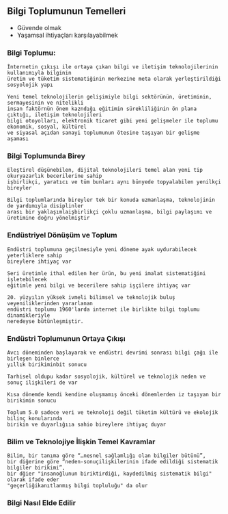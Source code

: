 ## Bilgi Toplumunun Temelleri
* Güvende olmak
* Yaşamsal ihtiyaçları karşılayabilmek


### Bilgi Toplumu:
    İnternetin çıkışı ile ortaya çıkan bilgi ve iletişim teknolojilerinin kullanımıyla bilginin 
    üretim ve tüketim sistematiğinin merkezine meta olarak yerleştirildiği sosyolojik yapı
    
    Yeni temel teknolojilerin gelişimiyle bilgi sektörünün, üretiminin, sermayesinin ve nitelikli
    insan faktörnün önem kazndığı eğitimin sürekliliğinin ön plana çıktığı, iletişim teknolojileri
    bilgi otoyolları, elektronik ticaret gibi yeni gelişmeler ile toplumu ekonomik, sosyal, kültürel 
    ve siyasal açıdan sanayi toplumunun ötesine taşıyan bir gelişme aşaması

### Bilgi Toplumunda Birey
    Eleştirel düşünebilen, dijital teknolojileri temel alan yeni tip okuryazarlık becerilerine sahip
    işbirlikçi, yaratıcı ve tüm bunları aynı bünyede topyalabilen yenilkçi bireyler
    
    Bilgi toplumlarında bireyler tek bir konuda uzmanlaşma, teknolojinin de yardımıyla disiplinler 
    arası bir yaklaşımlaişbirlikçi çoklu uzmanlaşma, bilgi paylaşımı ve üretimine doğru yönelmiştir

### Endüstriyel Dönüşüm ve Toplum
    Endüstri toplumuna geçilmesiyle yeni döneme ayak uydurabilecek yeterliklere sahip
    bireylere ihtiyaç var
    
    Seri üretimle ithal edilen her ürün, bu yeni imalat sistematiğini işletebilecek
    eğitimle yeni bilgi ve becerilere sahip işçilere ihtiyaç var
    
    20. yüzyılın yüksek ivmeli bilimsel ve teknolojik buluş veyeniliklerinden yararlanan
    endüstri toplumu 1960'larda internet ile birlikte bilgi toplumu dinamikleriyle
    neredeyse bütünleşmiştir. 

### Endüstri Toplumunun Ortaya Çıkışı
    Avcı döneminden başlayarak ve endüstri devrimi sonrası bilgi çağı ile birleşen binlerce
    yıllık birikiminbit sonucu

    Tarhisel oldupu kadar sosyolojik, kültürel ve teknolojik neden ve sonuç ilişkileri de var

    Kısa dönemde kendi kendine oluşmamış önceki dönemlerden iz taşıyan bir birikimin sonucu

    Toplum 5.0 sadece veri ve teknoloji değil tüketim kültürü ve ekolojik bilinç konularında
    birikin ve duyarlığııa sahio bireylere ihtiyaç duyar

### Bilim ve Teknolojiye İlişkin Temel Kavramlar
    Bilim, bir tanıma göre “…nesnel sağlamlığı olan bilgiler bütünü”,
    bir diğerine göre “neden-sonuçilişkilerinin ifade edildiği sistematik bilgiler birikimi”,
    bir dğier "insanoğlunun biriktirdiği, kaydedilmiş sistematik bilgi" olarak ifade eder
    "geçerliğikanıtlanmış bilgi topluluğu" da olur

### Bilgi Nasıl Elde Edilir
    
